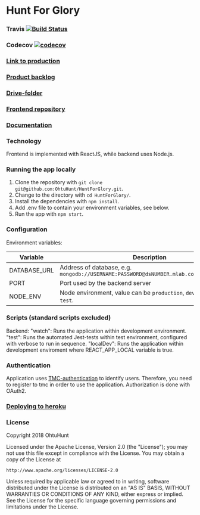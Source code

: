 # Hunt For Glory
### Travis [![Build Status](https://travis-ci.org/OhtuHunt/HuntForGlory.svg?branch=master)](https://travis-ci.org/OhtuHunt/HuntForGlory)

### Codecov [![codecov](https://codecov.io/gh/OhtuHunt/HuntForGlory/branch/development/graph/badge.svg)](https://codecov.io/gh/OhtuHunt/HuntForGlory)

### [Link to production](https://huntforglory.herokuapp.com/)

### [Product backlog](https://docs.google.com/spreadsheets/d/17PduZQHrmnuX6p_RP01JO7bq5TDrcI7-3gSi1h1wwI4/edit?ts=5a5c6da6#gid=0)

### [Drive-folder](https://drive.google.com/open?id=10lK1HtHSuotmiAjwj4vCeRSRPuYMGMyj)

### [Frontend repository](https://github.com/OhtuHunt/HuntForGloryFrontend)

### [Documentation](https://github.com/OhtuHunt/HuntForGlory/blob/development/Documentation)

### Technology

Frontend is implemented with ReactJS, while backend uses Node.js.

### Running the app locally
1. Clone the repository with `git clone git@github.com:OhtuHunt/HuntForGlory.git`.
2. Change to the directory with `cd HuntForGlory/`.
3. Install the dependencies with `npm install`.
4. Add .env file to contain your environment variables, see below.
5. Run the app with `npm start`.

### Configuration

Environment variables:

| Variable  | Description |
| ------------- | ------------- |
| DATABASE_URL  | Address of database, e.g. `mongodb://USERNAME:PASSWORD@dsNUMBER.mlab.com:PORT/DATABASE` |
| PORT | Port used by the backend server |
| NODE_ENV | Node environment, value can be `production`, `development` or `test`. |

### Scripts (standard scripts excluded)

Backend:
"watch": Runs the application within development environment.
"test": Runs the automated Jest-tests within test environment, configured with verbose to run in sequence.
"localDev": Runs the application within development enviroment where REACT_APP_LOCAL variable is true.


### Authentication

Application uses [TMC-authentication](https://tmc.mooc.fi) to identify users. Therefore, you need to register to tmc in order to use the application. Authorization is done with OAuth2.

### [Deploying to heroku](https://devcenter.heroku.com/articles/getting-started-with-nodejs#introduction)

### License
Copyright 2018 OhtuHunt

Licensed under the Apache License, Version 2.0 (the "License");
you may not use this file except in compliance with the License.
You may obtain a copy of the License at

    http://www.apache.org/licenses/LICENSE-2.0

Unless required by applicable law or agreed to in writing, software
distributed under the License is distributed on an "AS IS" BASIS,
WITHOUT WARRANTIES OR CONDITIONS OF ANY KIND, either express or implied.
See the License for the specific language governing permissions and
limitations under the License.
